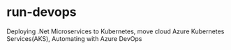 # run-devops
Deploying .Net Microservices to Kubernetes, move cloud Azure Kubernetes Services(AKS), Automating with Azure DevOps
